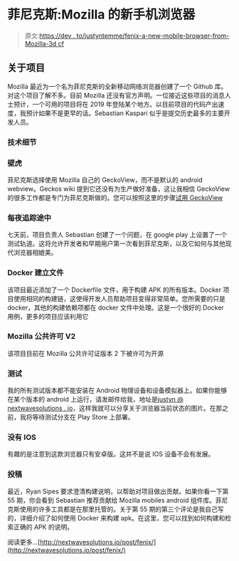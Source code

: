 # 菲尼克斯:Mozilla 的新手机浏览器

> 原文:[https://dev . to/justyntemme/fenix-a-new-mobile-browser-from-Mozilla-3d cf](https://dev.to/justyntemme/fenix-a-new-mobile-browser-from-mozilla-3dcf)

## 关于项目

Mozilla 最近为一个名为菲尼克斯的全新移动网络浏览器创建了一个 Github 库。对这个项目了解不多。目前 Mozilla 还没有官方声明。一位接近这些项目的消息人士预计，一个可用的项目将在 2019 年登陆某个地方。以目前项目的代码产出速度，我预计如果不是更早的话。Sebastian Kaspari 似乎是提交历史最多的主要开发人员。

### 技术细节

### 壁虎

菲尼克斯选择使用 Mozilla 自己的 GeckoView，而不是默认的 android webview。Geckos wiki 提到它还没有为生产做好准备，这让我相信 GeckoView 的很多工作都是专门为菲尼克斯做的。您可以按照这里的步骤[试用 GeckoView](https://wiki.mozilla.org/Mobile/GeckoView#What_is_GeckoView)

### 每夜追踪途中

七天前，项目负责人 Sebastian 创建了一个问题，在 google play 上设置了一个测试轨道。这将允许开发者和早期用户第一次看到菲尼克斯，以及它如何与其他现代浏览器相媲美。

### Docker 建立文件

该项目最近添加了一个 Dockerfile 文件，用于构建 APK 的所有版本。Docker 项目使用相同的构建链，这使得开发人员帮助项目变得非常简单。您所需要的只是 docker，其他的构建依赖项都在 docker 文件中处理。这是一个很好的 Docker 用例，更多的项目应该利用它

### Mozilla 公共许可 V2

该项目目前在 Mozilla 公共许可证版本 2 下被许可为开源

### 测试

我的所有测试版本都不能安装在 Android 物理设备和设备模拟器上。如果你能够在某个版本的 android 上运行，请发邮件给我，地址是[justyn @ nextwavesolutions . io](mailto:justyn@nextwavesolutions.io)，这样我就可以分享关于浏览器当前状态的图片。在那之前，我将等待测试分支在 Play Store 上部署。

### 没有 IOS

有趣的是注意到这款浏览器只有安卓版。这并不是说 IOS 设备不会有发展。

### 投稿

最近，Ryan Sipes 要求澄清构建说明，以帮助对项目做出贡献。如果你看一下第 55 期，你会看到 Sebastian 推荐贡献给 Mozilla mobiles android 组件库。菲尼克斯使用的许多工具都是在那里托管的。关于第 55 期的第三个评论是我自己写的，详细介绍了如何使用 Docker 来构建 apk。在这里，您可以找到如何构建和检索正确的 APK 的说明。

阅读更多...[http://nextwavesolutions.io/post/fenix/](http://nextwavesolutions.io/post/fenix/)